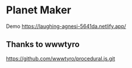 # Planet Maker

Demo https://laughing-agnesi-5641da.netlify.app/

## Thanks to wwwtyro

https://github.com/wwwtyro/procedural.js.git